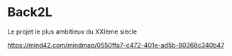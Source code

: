 # Back2L
Le projet le plus ambitieux  du XXIème siècle

https://mind42.com/mindmap/0550ffa7-c472-401e-ad5b-80368c340b47
